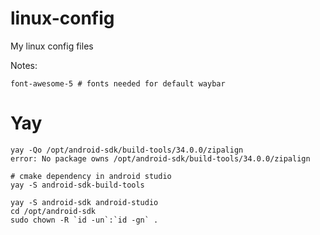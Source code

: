 # linux-config
My linux config files

Notes: 
```
font-awesome-5 # fonts needed for default waybar
```

# Yay
```
yay -Qo /opt/android-sdk/build-tools/34.0.0/zipalign
error: No package owns /opt/android-sdk/build-tools/34.0.0/zipalign

# cmake dependency in android studio
yay -S android-sdk-build-tools

yay -S android-sdk android-studio
cd /opt/android-sdk
sudo chown -R `id -un`:`id -gn` .

```
